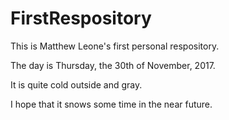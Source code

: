 # FirstRespository

This is Matthew Leone's first personal respository.

The day is Thursday, the 30th of November, 2017.

It is quite cold outside and gray.

I hope that it snows some time in the near future.

